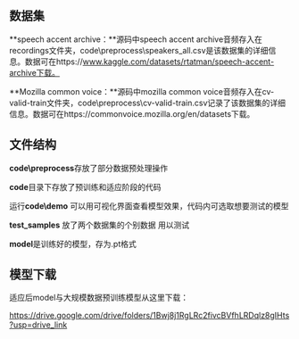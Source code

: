 ## 数据集

**speech accent archive：**源码中speech accent archive音频存入在recordings文件夹，code\preprocess\speakers_all.csv是该数据集的详细信息。数据可在https://www.kaggle.com/datasets/rtatman/speech-accent-archive下载。

**Mozilla common voice：**源码中mozilla common voice音频存入在cv-valid-train文件夹，code\preprocess\cv-valid-train.csv记录了该数据集的详细信息。数据可在https://commonvoice.mozilla.org/en/datasets下载。

## 文件结构

**code\preprocess**存放了部分数据预处理操作

**code**目录下存放了预训练和适应阶段的代码

运行**code\demo** 可以用可视化界面查看模型效果，代码内可选取想要测试的模型

**test_samples** 放了两个数据集的个别数据 用以测试

**model**是训练好的模型，存为.pt格式

## 模型下载

适应后model与大规模数据预训练模型从这里下载：

https://drive.google.com/drive/folders/1Bwj8j1RgLRc2fivcBVfhLRDqlz8gIHts?usp=drive_link
